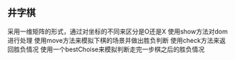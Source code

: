 ## 井字棋
采用一维矩阵的形式，通过对坐标的不同来区分是O还是X
使用show方法对dom进行处理
使用move方法来模拟下棋的场景并做出胜负判断
使用check方法来返回胜负情况
使用一个bestChoise来模拟判断走完一步棋之后的胜负情况
